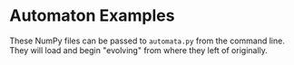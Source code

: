 # Automaton Examples

These NumPy files can be passed to `automata.py` from the command line. They will load and begin "evolving" from where they left of originally.
